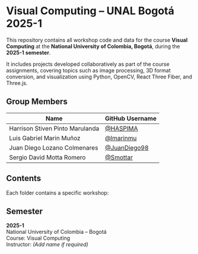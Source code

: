 # Visual Computing – UNAL Bogotá 2025-1

This repository contains all workshop code and data for the course **Visual Computing** at the **National University of Colombia, Bogotá**, during the **2025-1 semester**.

It includes projects developed collaboratively as part of the course assignments, covering topics such as image processing, 3D format conversion, and visualization using Python, OpenCV, React Three Fiber, and Three.js.



## Group Members

| Name                           | GitHub Username                |
|--------------------------------|--------------------------------|
| Harrison Stiven Pinto Marulanda | [@HASPIMA](https://github.com/HASPIMA) |
| Luis Gabriel Marin Muñoz        | [@lmarinmu](https://github.com/lmarinmu) |
| Juan Diego Lozano Colmenares    | [@JuanDiego98](https://github.com/JuanDiego98) |
| Sergio David Motta Romero       | [@Smottar](https://github.com/Smottar) |



## Contents

Each folder contains a specific workshop:



## Semester

**2025-1**  
National University of Colombia – Bogotá  
Course: Visual Computing  
Instructor: *(Add name if required)*


